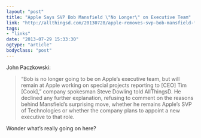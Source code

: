 ```yaml
---
layout: "post"
title: "Apple Says SVP Bob Mansfield \"No Longer\" on Executive Team"
link: "http://allthingsd.com/20130728/apple-removes-svp-bob-mansfield-from-executive-team/?reflink=ATD_yahoo_ticker"
tags: 
- "links"
date: "2013-07-29 15:33:30"
ogtype: "article"
bodyclass: "post"
---
```


John Paczkowski:

> “Bob is no longer going to be on Apple’s executive team, but will remain at Apple working on special projects reporting to [CEO] Tim [Cook],” company spokesman Steve Dowling told AllThingsD. He declined any further explanation, refusing to comment on the reasons behind Mansfield’s surprising move, whether he remains Apple’s SVP of Technologies or whether the company plans to appoint a new executive to that role.

Wonder what’s really going on here?